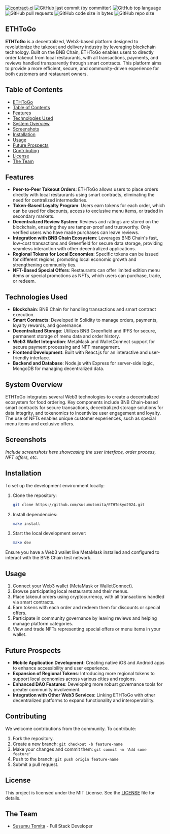[![contract-ci](https://github.com/susumutomita/2024-Superhack/actions/workflows/contract_ci.yml/badge.svg?branch=main)](https://github.com/susumutomita/ETHTokyo2024/actions/workflows/contract_ci.yml)
![GitHub last commit (by committer)](https://img.shields.io/github/last-commit/susumutomita/ETHTokyo2024)
![GitHub top language](https://img.shields.io/github/languages/top/susumutomita/ETHTokyo2024)
![GitHub pull requests](https://img.shields.io/github/issues-pr/susumutomita/ETHTokyo2024)
![GitHub code size in bytes](https://img.shields.io/github/languages/code-size/susumutomita/ETHTokyo2024)
![GitHub repo size](https://img.shields.io/github/repo-size/susumutomita/ETHTokyo2024)

## ETHToGo

**ETHToGo** is a decentralized, Web3-based platform designed to revolutionize the takeout and delivery industry by leveraging blockchain technology. Built on the BNB Chain, ETHToGo enables users to directly order takeout from local restaurants, with all transactions, payments, and reviews handled transparently through smart contracts. This platform aims to provide a more efficient, secure, and community-driven experience for both customers and restaurant owners.

## Table of Contents

- [ETHToGo](#ethtogo)
- [Table of Contents](#table-of-contents)
- [Features](#features)
- [Technologies Used](#technologies-used)
- [System Overview](#system-overview)
- [Screenshots](#screenshots)
- [Installation](#installation)
- [Usage](#usage)
- [Future Prospects](#future-prospects)
- [Contributing](#contributing)
- [License](#license)
- [The Team](#the-team)

## Features

- **Peer-to-Peer Takeout Orders**: ETHToGo allows users to place orders directly with local restaurants using smart contracts, eliminating the need for centralized intermediaries.
- **Token-Based Loyalty Program**: Users earn tokens for each order, which can be used for discounts, access to exclusive menu items, or traded in secondary markets.
- **Decentralized Review System**: Reviews and ratings are stored on the blockchain, ensuring they are tamper-proof and trustworthy. Only verified users who have made purchases can leave reviews.
- **Integration with BNB Chain Ecosystem**: Leverages BNB Chain's fast, low-cost transactions and Greenfield for secure data storage, providing seamless interaction with other decentralized applications.
- **Regional Tokens for Local Economies**: Specific tokens can be issued for different regions, promoting local economic growth and strengthening community ties.
- **NFT-Based Special Offers**: Restaurants can offer limited edition menu items or special promotions as NFTs, which users can purchase, trade, or redeem.

## Technologies Used

- **Blockchain**: BNB Chain for handling transactions and smart contract execution.
- **Smart Contracts**: Developed in Solidity to manage orders, payments, loyalty rewards, and governance.
- **Decentralized Storage**: Utilizes BNB Greenfield and IPFS for secure, permanent storage of menu data and order history.
- **Web3 Wallet Integration**: MetaMask and WalletConnect support for secure payment processing and NFT management.
- **Frontend Development**: Built with React.js for an interactive and user-friendly interface.
- **Backend and Database**: Node.js with Express for server-side logic, MongoDB for managing decentralized data.

## System Overview

ETHToGo integrates several Web3 technologies to create a decentralized ecosystem for food ordering. Key components include BNB Chain-based smart contracts for secure transactions, decentralized storage solutions for data integrity, and tokenomics to incentivize user engagement and loyalty. The use of NFTs enables unique customer experiences, such as special menu items and exclusive offers.

## Screenshots

*Include screenshots here showcasing the user interface, order process, NFT offers, etc.*

## Installation

To set up the development environment locally:

1. Clone the repository:

    ```bash
    git clone https://github.com/susumutomita/ETHTokyo2024.git
    ```

2. Install dependencies:

    ```bash
    make install
    ```

3. Start the local development server:

    ```bash
    make dev
    ```

Ensure you have a Web3 wallet like MetaMask installed and configured to interact with the BNB Chain test network.

## Usage

1. Connect your Web3 wallet (MetaMask or WalletConnect).
2. Browse participating local restaurants and their menus.
3. Place takeout orders using cryptocurrency, with all transactions handled via smart contracts.
4. Earn tokens with each order and redeem them for discounts or special offers.
5. Participate in community governance by leaving reviews and helping manage platform categories.
6. View and trade NFTs representing special offers or menu items in your wallet.

## Future Prospects

- **Mobile Application Development**: Creating native iOS and Android apps to enhance accessibility and user experience.
- **Expansion of Regional Tokens**: Introducing more regional tokens to support local economies across various cities and regions.
- **Enhanced DAO Features**: Developing more robust governance tools for greater community involvement.
- **Integration with Other Web3 Services**: Linking ETHToGo with other decentralized platforms to expand functionality and interoperability.

## Contributing

We welcome contributions from the community. To contribute:

1. Fork the repository.
2. Create a new branch: `git checkout -b feature-name`
3. Make your changes and commit them: `git commit -m 'Add some feature'`
4. Push to the branch: `git push origin feature-name`
5. Submit a pull request.

## License

This project is licensed under the MIT License. See the [LICENSE](LICENSE) file for details.

## The Team

- [Susumu Tomita](https://susumutomita.netlify.app/) - Full Stack Developer
